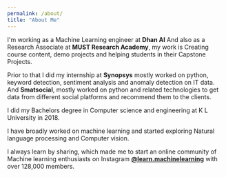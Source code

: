 ```yaml
---
permalink: /about/
title: "About Me"
---
```


<!---Hi I’m Bhavesh, I studied electronics engineering but I’ve been interested in machine learning. I made this website to post some of the videos that I’ve created and to serve as a portfolio of sorts. Besides that I enjoy photography, cricket.
-->

<!---I am a Data Scientist based out of Mumbai, India. Currently working at Cuddle.ai where I focus on building time series anomaly detection algorithms. My primary interests include Computer Vision, Machine Learning, Deep Learning.
-->
I'm working as a Machine Learning engineer at **Dhan AI** And also as a Research Associate at **MUST Research Academy**, my work is Creating course content, demo projects and helping students in their Capstone Projects.

Prior to that I did my internship at **Synopsys** mostly worked on python, keyword detection, sentiment analysis and anomaly detection on IT data. And **Smatsocial**,  mostly worked on python and related technologies to get data from different social platforms and recommend them to the clients.

I did my Bachelors degree in Computer science and engineering at K L University in 2018.

I have broadly worked on machine learning and started exploring Natural language processing and Computer vision.

I always learn by sharing, which made me to start an online community of Machine learning enthusiasts on Instagram [**@learn.machinelearning**](https://instagram.com/learn.machinelearning) with over 128,000 members.
